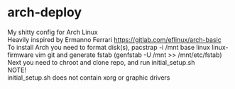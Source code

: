 # arch-deploy
My shitty config for Arch Linux <br>
Heavily inspired by Ermanno Ferrari https://gitlab.com/eflinux/arch-basic<br>
To install Arch you need to format disk(s), pacstrap -i /mnt base linux linux-firmware vim git and generate fstab (genfstab -U /mnt >> /mnt/etc/fstab)<br>
Next you need to chroot and clone repo, and run initial\_setup.sh<br>
NOTE!<br>
initial\_setup.sh does not contain xorg or graphic drivers
